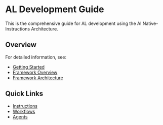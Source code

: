 # AL Development Guide

This is the comprehensive guide for AL development using the AI Native-Instructions Architecture.

## Overview

For detailed information, see:

- [Getting Started](getting-started.md)
- [Framework Overview](framework/overview.md)
- [Framework Architecture](framework/architecture.md)

## Quick Links

- [Instructions](instructions/index.md)
- [Workflows](prompts/index.md)
- [Agents](agents/index.md)
